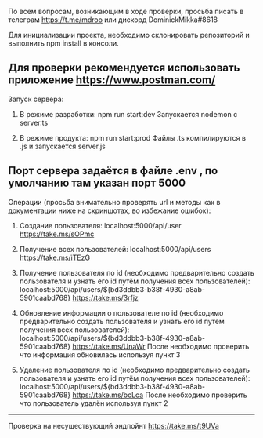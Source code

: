 По всем вопросам, возникающим в ходе проверки, просьба писать в телеграм https://t.me/mdroo или дискорд DominickMikka#8618

Для инициализации проекта, необходимо склонировать репозиторий и выполнить npm install в консоли.

Для проверки рекомендуется использовать приложение https://www.postman.com/
-----------------------
Запуск сервера:

1. В режиме разработки:
npm run start:dev
Запускается nodemon с server.ts 

2. В режиме продукта:
npm run start:prod
Файлы .ts компилируются в .js и запускается server.js

Порт сервера задаётся в файле .env , по умолчанию там указан порт 5000
-----------------------
Операции (просьба внимательно проверять url и методы как в документации ниже на скриншотах, во избежание ошибок):

1. Создание пользователя:
localhost:5000/api/user
https://take.ms/sOPmc

2. Получение всех пользователей:
localhost:5000/api/users
https://take.ms/iTEzG

3. Получение пользователя по id (необходимо предварительно создать пользователя и узнать его id путём получения всех пользователей):
localhost:5000/api/users/${bd3ddbb3-b38f-4930-a8ab-5901caabd768}
https://take.ms/3rfjz

4. Обновление информации о пользователе по id (необходимо предварительно создать пользователя и узнать его id путём получения всех пользователей):
localhost:5000/api/users/${bd3ddbb3-b38f-4930-a8ab-5901caabd768}
https://take.ms/UnaWr
После необходимо проверить что информация обновилась используя пункт 3

5. Удаление пользователя по id (необходимо предварительно создать пользователя и узнать его id путём получения всех пользователей):
localhost:5000/api/users/${bd3ddbb3-b38f-4930-a8ab-5901caabd768}
https://take.ms/bcLca
После необходимо проверить что пользователь удалён используя пункт 2
-----------------------
Проверка на несуществующий эндпойнт
https://take.ms/t9UVa